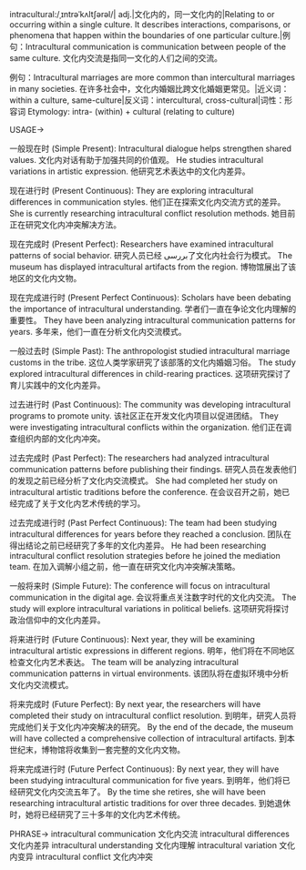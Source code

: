 intracultural:/ˌɪntrəˈkʌltʃərəl/| adj.|文化内的，同一文化内的|Relating to or occurring within a single culture.  It describes interactions, comparisons, or phenomena that happen within the boundaries of one particular culture.|例句：Intracultural communication is communication between people of the same culture.  文化内交流是指同一文化的人们之间的交流。

例句：Intracultural marriages are more common than intercultural marriages in many societies. 在许多社会中，文化内婚姻比跨文化婚姻更常见。|近义词：within a culture, same-culture|反义词：intercultural, cross-cultural|词性：形容词
Etymology: intra- (within) + cultural (relating to culture)


USAGE->

一般现在时 (Simple Present):
Intracultural dialogue helps strengthen shared values. 文化内对话有助于加强共同的价值观。
He studies intracultural variations in artistic expression. 他研究艺术表达中的文化内差异。

现在进行时 (Present Continuous):
They are exploring intracultural differences in communication styles. 他们正在探索文化内交流方式的差异。
She is currently researching intracultural conflict resolution methods. 她目前正在研究文化内冲突解决方法。

现在完成时 (Present Perfect):
Researchers have examined intracultural patterns of social behavior. 研究人员已经 بررسی了文化内社会行为模式。
The museum has displayed intracultural artifacts from the region. 博物馆展出了该地区的文化内文物。

现在完成进行时 (Present Perfect Continuous):
Scholars have been debating the importance of intracultural understanding. 学者们一直在争论文化内理解的重要性。
They have been analyzing intracultural communication patterns for years. 多年来，他们一直在分析文化内交流模式。

一般过去时 (Simple Past):
The anthropologist studied intracultural marriage customs in the tribe.  这位人类学家研究了该部落的文化内婚姻习俗。
The study explored intracultural differences in child-rearing practices. 这项研究探讨了育儿实践中的文化内差异。


过去进行时 (Past Continuous):
The community was developing intracultural programs to promote unity. 该社区正在开发文化内项目以促进团结。
They were investigating intracultural conflicts within the organization. 他们正在调查组织内部的文化内冲突。

过去完成时 (Past Perfect):
The researchers had analyzed intracultural communication patterns before publishing their findings.  研究人员在发表他们的发现之前已经分析了文化内交流模式。
She had completed her study on intracultural artistic traditions before the conference. 在会议召开之前，她已经完成了关于文化内艺术传统的学习。

过去完成进行时 (Past Perfect Continuous):
The team had been studying intracultural differences for years before they reached a conclusion.  团队在得出结论之前已经研究了多年的文化内差异。
He had been researching intracultural conflict resolution strategies before he joined the mediation team. 在加入调解小组之前，他一直在研究文化内冲突解决策略。


一般将来时 (Simple Future):
The conference will focus on intracultural communication in the digital age. 会议将重点关注数字时代的文化内交流。
The study will explore intracultural variations in political beliefs. 这项研究将探讨政治信仰中的文化内差异。

将来进行时 (Future Continuous):
Next year, they will be examining intracultural artistic expressions in different regions. 明年，他们将在不同地区检查文化内艺术表达。
The team will be analyzing intracultural communication patterns in virtual environments. 该团队将在虚拟环境中分析文化内交流模式。


将来完成时 (Future Perfect):
By next year, the researchers will have completed their study on intracultural conflict resolution. 到明年，研究人员将完成他们关于文化内冲突解决的研究。
By the end of the decade, the museum will have collected a comprehensive collection of intracultural artifacts. 到本世纪末，博物馆将收集到一套完整的文化内文物。

将来完成进行时 (Future Perfect Continuous):
By next year, they will have been studying intracultural communication for five years. 到明年，他们将已经研究文化内交流五年了。
By the time she retires, she will have been researching intracultural artistic traditions for over three decades. 到她退休时，她将已经研究了三十多年的文化内艺术传统。

PHRASE->
intracultural communication 文化内交流
intracultural differences 文化内差异
intracultural understanding 文化内理解
intracultural variation 文化内变异
intracultural conflict 文化内冲突
